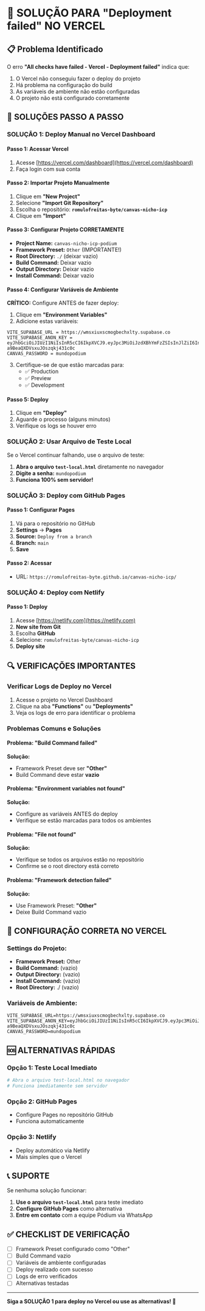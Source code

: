 # 🔧 SOLUÇÃO PARA "Deployment failed" NO VERCEL

## 📋 Problema Identificado

O erro **"All checks have failed - Vercel - Deployment failed"** indica que:

1. O Vercel não conseguiu fazer o deploy do projeto
2. Há problema na configuração do build
3. As variáveis de ambiente não estão configuradas
4. O projeto não está configurado corretamente

## 🚀 SOLUÇÕES PASSO A PASSO

### SOLUÇÃO 1: Deploy Manual no Vercel Dashboard

#### Passo 1: Acessar Vercel
1. Acesse [https://vercel.com/dashboard](https://vercel.com/dashboard)
2. Faça login com sua conta

#### Passo 2: Importar Projeto Manualmente
1. Clique em **"New Project"**
2. Selecione **"Import Git Repository"**
3. Escolha o repositório: **`romulofreitas-byte/canvas-nicho-icp`**
4. Clique em **"Import"**

#### Passo 3: Configurar Projeto CORRETAMENTE
- **Project Name:** `canvas-nicho-icp-podium`
- **Framework Preset:** `Other` (IMPORTANTE!)
- **Root Directory:** `./` (deixar vazio)
- **Build Command:** Deixar vazio
- **Output Directory:** Deixar vazio
- **Install Command:** Deixar vazio

#### Passo 4: Configurar Variáveis de Ambiente
**CRÍTICO:** Configure ANTES de fazer deploy:

1. Clique em **"Environment Variables"**
2. Adicione estas variáveis:

```
VITE_SUPABASE_URL = https://wmsxiuxscmogbechxlty.supabase.co
VITE_SUPABASE_ANON_KEY = eyJhbGciOiJIUzI1NiIsInR5cCI6IkpXVCJ9.eyJpc3MiOiJzdXBhYmFzZSIsInJlZiI6Indtc3hpdXhzY21vZ2JlY2h4bHR5Iiwicm9sZSI6ImFub24iLCJpYXQiOjE3NjEyMjQ3NzYsImV4cCI6MjA3NjgwMDc3Nn0.QzgHcJJLU2YMybrJC-a9BeaQXDVsxuJOszqkj431c0c
CANVAS_PASSWORD = mundopodium
```

3. Certifique-se de que estão marcadas para:
   - ✅ Production
   - ✅ Preview
   - ✅ Development

#### Passo 5: Deploy
1. Clique em **"Deploy"**
2. Aguarde o processo (alguns minutos)
3. Verifique os logs se houver erro

### SOLUÇÃO 2: Usar Arquivo de Teste Local

Se o Vercel continuar falhando, use o arquivo de teste:

1. **Abra o arquivo `test-local.html`** diretamente no navegador
2. **Digite a senha:** `mundopodium`
3. **Funciona 100% sem servidor!**

### SOLUÇÃO 3: Deploy com GitHub Pages

#### Passo 1: Configurar Pages
1. Vá para o repositório no GitHub
2. **Settings** → **Pages**
3. **Source:** `Deploy from a branch`
4. **Branch:** `main`
5. **Save**

#### Passo 2: Acessar
- URL: `https://romulofreitas-byte.github.io/canvas-nicho-icp/`

### SOLUÇÃO 4: Deploy com Netlify

#### Passo 1: Deploy
1. Acesse [https://netlify.com](https://netlify.com)
2. **New site from Git**
3. Escolha **GitHub**
4. Selecione: `romulofreitas-byte/canvas-nicho-icp`
5. **Deploy site**

## 🔍 VERIFICAÇÕES IMPORTANTES

### Verificar Logs de Deploy no Vercel

1. Acesse o projeto no Vercel Dashboard
2. Clique na aba **"Functions"** ou **"Deployments"**
3. Veja os logs de erro para identificar o problema

### Problemas Comuns e Soluções

#### Problema: "Build Command failed"
**Solução:** 
- Framework Preset deve ser **"Other"**
- Build Command deve estar **vazio**

#### Problema: "Environment variables not found"
**Solução:**
- Configure as variáveis ANTES do deploy
- Verifique se estão marcadas para todos os ambientes

#### Problema: "File not found"
**Solução:**
- Verifique se todos os arquivos estão no repositório
- Confirme se o root directory está correto

#### Problema: "Framework detection failed"
**Solução:**
- Use Framework Preset: **"Other"**
- Deixe Build Command vazio

## 🚀 CONFIGURAÇÃO CORRETA NO VERCEL

### Settings do Projeto:
- **Framework Preset:** Other
- **Build Command:** (vazio)
- **Output Directory:** (vazio)
- **Install Command:** (vazio)
- **Root Directory:** ./ (vazio)

### Variáveis de Ambiente:
```
VITE_SUPABASE_URL=https://wmsxiuxscmogbechxlty.supabase.co
VITE_SUPABASE_ANON_KEY=eyJhbGciOiJIUzI1NiIsInR5cCI6IkpXVCJ9.eyJpc3MiOiJzdXBhYmFzZSIsInJlZiI6Indtc3hpdXhzY21vZ2JlY2h4bHR5Iiwicm9sZSI6ImFub24iLCJpYXQiOjE3NjEyMjQ3NzYsImV4cCI6MjA3NjgwMDc3Nn0.QzgHcJJLU2YMybrJC-a9BeaQXDVsxuJOszqkj431c0c
CANVAS_PASSWORD=mundopodium
```

## 🆘 ALTERNATIVAS RÁPIDAS

### Opção 1: Teste Local Imediato
```bash
# Abra o arquivo test-local.html no navegador
# Funciona imediatamente sem servidor
```

### Opção 2: GitHub Pages
- Configure Pages no repositório GitHub
- Funciona automaticamente

### Opção 3: Netlify
- Deploy automático via Netlify
- Mais simples que o Vercel

## 📞 SUPORTE

Se nenhuma solução funcionar:

1. **Use o arquivo `test-local.html`** para teste imediato
2. **Configure GitHub Pages** como alternativa
3. **Entre em contato** com a equipe Pódium via WhatsApp

## ✅ CHECKLIST DE VERIFICAÇÃO

- [ ] Framework Preset configurado como "Other"
- [ ] Build Command vazio
- [ ] Variáveis de ambiente configuradas
- [ ] Deploy realizado com sucesso
- [ ] Logs de erro verificados
- [ ] Alternativas testadas

---

**Siga a SOLUÇÃO 1 para deploy no Vercel ou use as alternativas! 🚀**
